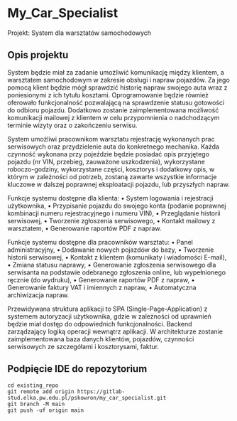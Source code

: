 # My_Car_Specialist

Projekt: System dla warsztatów samochodowych

## Opis projektu

System będzie miał za zadanie umożliwić komunikację między klientem, a warsztatem samochodowym w zakresie obsługi i napraw pojazdów. Za jego pomocą klient będzie mógł sprawdzić historię napraw swojego auta wraz z poniesionymi z ich tytułu kosztami. Oprogramowanie będzie również oferowało funkcjonalność pozwalającą na sprawdzenie statusu gotowości do odbioru pojazdu. Dodatkowo zostanie zaimplementowana możliwość komunikacji mailowej z klientem w celu przypomnienia o nadchodzącym terminie wizyty oraz o zakończeniu serwisu.

System umożliwi pracownikom warsztatu rejestrację wykonanych prac serwisowych oraz przydzielenie auta do konkretnego mechanika. Każda czynność wykonana przy pojeździe będzie posiadać opis przyjętego pojazdu (nr VIN, przebieg, zauważone uszkodzenia), wykorzystane roboczo-godziny, wykorzystane części, kosztorys i dodatkowy opis, w którym w zależności od potrzeb, zostaną zawarte wszystkie informacje kluczowe w dalszej poprawnej eksploatacji pojazdu, lub przyszłych napraw.

Funkcje systemu dostępne dla klienta:
•	System logowania i rejestracji użytkownika,
•	Przypisanie pojazdu do swojego konta (podanie poprawnej kombinacji numeru rejestracyjnego i numeru VIN),
•	Przeglądanie historii serwisowej,
•	Tworzenie zgłoszenia serwisowego,
•	Kontakt mailowy z warsztatem,
•	Generowanie raportów PDF z napraw.

Funkcje systemu dostępne dla pracowników warsztatu:
•	Panel administracyjny,
•	Dodawanie nowych pojazdów do bazy,
•	Tworzenie historii serwisowej,
•	Kontakt z klientem (komunikaty i wiadomości E-mail),
•	Zmiana statusu naprawy,
•	Generowanie zgłoszenia serwisowego dla serwisanta na podstawie odebranego zgłoszenia online, lub wypełnionego ręcznie (do wydruku),
•	Generowanie raportów PDF z napraw,
•	Generowanie faktury VAT i imiennych z napraw,
•	Automatyczna archiwizacja napraw.

Przewidywana struktura aplikacji to SPA (Single-Page-Application) z systemem autoryzacji użytkownika, gdzie w zależności od uprawnień będzie miał dostęp do odpowiednich funkcjonalności. Backend zarządzający logiką operacji wewnątrz aplikacji. W architekturze zostanie zaimplementowana baza danych klientów, pojazdów, czynności serwisowych ze szczegółami i kosztorysami, faktur.


## Podpięcie IDE do repozytorium

```
cd existing_repo
git remote add origin https://gitlab-stud.elka.pw.edu.pl/pskowron/my_car_specialist.git
git branch -M main
git push -uf origin main
```

